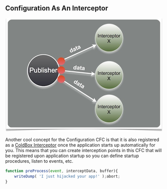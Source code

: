 ## Configuration As An Interceptor

<img src="../images/eventdriven.jpg">

Another cool concept for the Configuration CFC is that it is also registered as a [ColdBox Interceptor](configuration/configuration_directives/interceptors.html) once the application starts up automatically for you. This means that you can create interception points in this CFC that will be registered upon application startup so you can define startup procedures, listen to events, etc.

```js
function preProcess(event, interceptData, buffer){
    writeDump( 'I just hijacked your app!' );abort;
}
```


